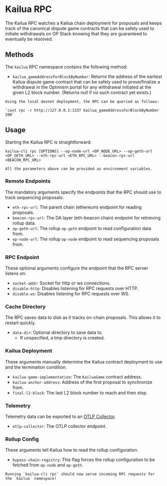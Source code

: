 # Kailua RPC

The Kailua RPC watches a Kailua chain deployment for proposals and keeps track of the canonical dispute game
contracts that can be safely used to initiate withdrawals on OP Stack knowing that they are guaranteed to eventually
be resolved.

## Methods

The `kailua` RPC namespace contains the following method:
* `kailua_gameAddressForBlockByNumber`: Returns the address of the earliest Kailua dispute game contract that can be 
  safely used to prove/finalize a withdrawal in the Optimism portal for any withdrawal initiated at the given L2 block
  number. (Returns null if no such contract yet exists.)

```admonish example
Using the local devnet deployment, the RPC can be queried as follows:

`cast rpc -r http://127.0.0.1:1337 kailua_gameAddressForBlockByNumber 200`
```

## Usage

Starting the Kailua RPC is straightforward:

```shell
kailua-cli rpc [OPTIONS] --op-node-url <OP_NODE_URL> --op-geth-url <OP_GETH_URL> --eth-rpc-url <ETH_RPC_URL> --beacon-rpc-url <BEACON_RPC_URL>
```

```admonish tip
All the parameters above can be provided as environment variables.
```

### Remote Endpoints
The mandatory arguments specify the endpoints that the RPC should use to track sequencing proposals:
* `eth-rpc-url`: The parent chain (ethereum) endpoint for reading proposals.
* `beacon-rpc-url`: The DA layer (eth-beacon chain) endpoint for retrieving rollup data.
* `op-geth-url`: The rollup `op-geth` endpoint to read configuration data from.
* `op-node-url`: The rollup `op-node` endpoint to read sequencing proposals from.

### RPC Endpoint
These optional arguments configure the endpoint that the RPC server listens on:
* `socket-addr`: Socket for http or ws connections.
* `disable-http`: Disables listening for RPC requests over HTTP.
* `disable-ws`: Disables listening for RPC requests over WS.

### Cache Directory
The RPC saves data to disk as it tracks on-chain proposals.
This allows it to restart quickly.
* `data-dir`: Optional directory to save data to.
    * If unspecified, a tmp directory is created.

### Kailua Deployment
These arguments manually determine the Kailua contract deployment to use and the termination condition.
* `kailua-game-implementation`: The `KailuaGame` contract address.
* `kailua-anchor-address`: Address of the first proposal to synchronize from.
* `final-l2-block`: The last L2 block number to reach and then stop.

### Telemetry
Telemetry data can be exported to an [OTLP Collector](https://opentelemetry.io/docs/collector/).
* `otlp-collector`: The OTLP collector endpoint.

### Rollup Config
These arguments tell Kailua how to read the rollup configuration.
* `bypass-chain-registry`: This flag forces the rollup configuration to be fetched from `op-node` and `op-geth`.

```admonish success
Running `kailua-cli rpc` should now serve incoming RPC requests for the `kailua` namespace!
```
